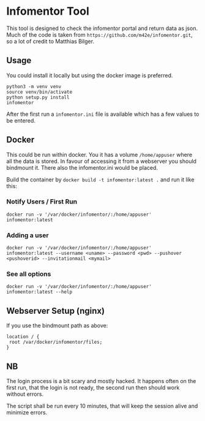 # Infomentor Tool

This tool is designed to check the infomentor portal and return data as json. Much of the code is taken from `https://github.com/m42e/infomentor.git`, so a lot of credit to Matthias Bilger.

## Usage

You could install it locally but using the docker image is preferred.

```
python3 -m venv venv
source venv/bin/activate
python setup.py install
infomentor
```

After the first run a `infomentor.ini` file is available which has a few values to be entered.

## Docker

This could be run within docker. You it has a volume `/home/appuser` where all the data is stored. In favour of accessing it from a webserver you should bindmount it.
There also the infomentor.ini would be placed.

Build the container by `docker build -t infomentor:latest .` and run it like this:

### Notify Users / First Run

```
docker run -v '/var/docker/infomentor/:/home/appuser' infomentor:latest
```

### Adding a user

```
docker run -v '/var/docker/infomentor/:/home/appuser' infomentor:latest --username <uname> --password <pwd> --pushover <pushoverid> --invitationmail <mymail>
```

### See all options

```
docker run -v '/var/docker/infomentor/:/home/appuser' infomentor:latest --help
```

## Webserver Setup (nginx)

If you use the bindmount path as above:

```
location / {
 root /var/docker/infomentor/files;
}
```

## NB

The login process is a bit scary and mostly hacked. It happens often on the first run, that the login is not ready, the second run then should work without errors.

The script shall be run every 10 minutes, that will keep the session alive and minimize errors.

